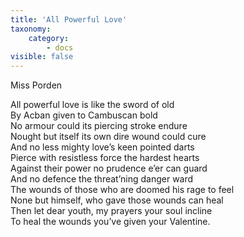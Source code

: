 ```yaml
---
title: 'All Powerful Love'
taxonomy:
    category:
        - docs
visible: false
---
```


<div class="author">Miss Porden</div>

All powerful love is like the sword of old  
By Acban given to Cambuscan bold  
No armour could its piercing stroke endure  
Nought but itself its own dire wound could cure  
And no less mighty love’s keen pointed darts  
Pierce with resistless force the hardest hearts  
Against their power no prudence e’er can guard  
And no defence the threat’ning danger ward  
The wounds of those who are doomed his rage to feel  
None but himself, who gave those wounds can heal  
Then let dear youth, my prayers your soul incline  
To heal the wounds you’ve given your Valentine.